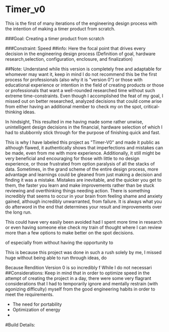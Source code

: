 # Timer_v0
This is the first of many iterations of the engineering design process with the intention of making a timer product from scratch.

###Goal: Creating a timer product from scratch

###Constraint: Speed
##info: Here the focal point that drives every decision in the engineering design process (Definition of goal, hardware research,selection, configuration, enclosure, and finalization)

##Note: Understand while this version is completely free and adaptable for whomever may want it, keep in mind I do not recommend this be the first process for professionals (also why it is "version 0") or those with educational experience or intention in the field of creating products or those or professionals that want a well-rounded researched time without such extreme time-constraints.
Even though I accomplished the feat of my goal, I missed out on better researched, analyzed decisions that could come arise from either having an additional member to check my on the spot, critical-thinking ideas.

In hindsight, This resulted in me having made some rather unwise, unintelligent design decisions in the financial, hardware selection of which I had to stubbornly stick through for the purpose of finishing quick and fast. 

This is why I have labeled this project as "Timer-V0" and made it public as although flawed, it authentically shows that imperfections and mistakes can be made, even from me with more experience. Additionally, it still might be very beneficial and encouraging for those with little to no design experience, or those frustrated from option paralysis of all the stacks of data. Sometimes, in the grand scheme of the entire design process, more advantage and learnings could be gleaned from just making a decision and finding it was a mistake. Mistakes are inevitable, and the quicker you get to them, the faster you learn and make improvements rather than be stuck reviewing and overthinking things needing action. There is something incredibly that seems to occur in your brain from feeling shame and anxiety gained, although incredibly unwarranted, from failure. It is always what you do afterword in the end that determines your result and improvements over the long run.

This could have very easily been avoided had I spent more time in research or even having someone else check my train of thought where I can review more than a few options to make better on the spot decisions.

of especially from  without having the opportunity to 

This is because this project was done in such a rush solely by me, I missed huge without being able to run through ideas, do 

Because Rendition Version 0 is so incredibly f While I do not necessari
##Considerations:
Keep in mind that in order to optimize speed in the attempt of creating the project in a day, there were some very flagrant considerations that I had to temporarily ignore and mentally restrain (with agonizing difficulty) myself from the good engineering habits in order to meet the requirements.
- The need for portability
- Optimization of energy
- 


#Build Details:





